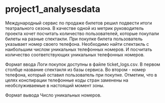 # project1_analysesdata
Международный сервис по продаже билетов решил подвести итоги театрального сезона. В качестве одной из метрик руководитель проекта хочет посчитать количество пользователей, которые покупали билеты на разные спектакли.
При покупке билета пользователь указывает номер своего телефона. Необходимо найти спектакль с наибольшим числом уникальных телефонных номеров. И посчитать количество соответствующих уникальных телефонных номеров.

Формат ввода
Логи покупок доступны в файле ticket_logs.csv. В первом столбце название спектакля из базы сервиса. Во втором - номер телефона, который оставил пользователь при покупке. Отметим, что в целях конспирации телефонные коды стран заменены на необслуживаемые в настоящий момент зоны.

Формат вывода
Число уникальных номеров.
